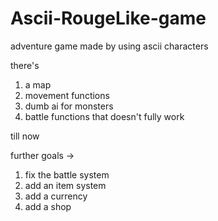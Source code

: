 # Ascii-RougeLike-game
adventure game made by using ascii characters

there's 

1) a map 
2) movement functions
3) dumb ai for monsters 
4) battle functions that doesn't fully work

till now

further goals ->

1) fix the battle system
2) add an item system
3) add a currency
4) add a shop
